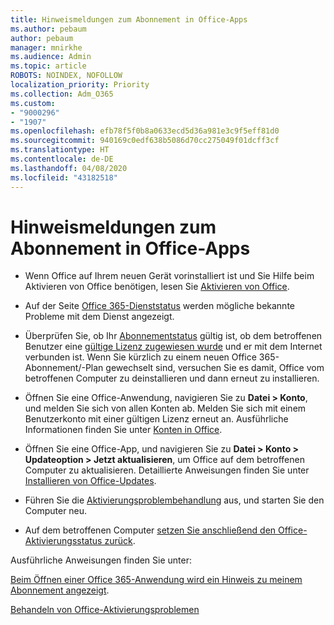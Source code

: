 ```yaml
---
title: Hinweismeldungen zum Abonnement in Office-Apps
ms.author: pebaum
author: pebaum
manager: mnirkhe
ms.audience: Admin
ms.topic: article
ROBOTS: NOINDEX, NOFOLLOW
localization_priority: Priority
ms.collection: Adm_O365
ms.custom:
- "9000296"
- "1907"
ms.openlocfilehash: efb78f5f0b8a0633ecd5d36a981e3c9f5eff81d0
ms.sourcegitcommit: 940169c0edf638b5086d70cc275049f01dcff3cf
ms.translationtype: HT
ms.contentlocale: de-DE
ms.lasthandoff: 04/08/2020
ms.locfileid: "43182518"
---
```

# <a name="subscription-notice-messages-in-office-apps"></a>Hinweismeldungen zum Abonnement in Office-Apps

- Wenn Office auf Ihrem neuen Gerät vorinstalliert ist und Sie Hilfe beim Aktivieren von Office benötigen, lesen Sie [Aktivieren von Office](https://support.office.com/article/activate-office-5bd38f38-db92-448b-a982-ad170b1e187e).

- Auf der Seite [Office 365-Dienststatus](https://docs.microsoft.com/office365/enterprise/view-service-health) werden mögliche bekannte Probleme mit dem Dienst angezeigt.

- Überprüfen Sie, ob Ihr [Abonnementstatus](https://support.office.com/article/unlicensed-product-and-activation-errors-in-office-0d23d3c0-c19c-4b2f-9845-5344fedc4380#bkmk_checksubscription) gültig ist, ob dem betroffenen Benutzer eine [gültige Lizenz zugewiesen wurde](https://support.office.com/article/997596B5-4173-4627-B915-36ABAC6786DC?wt.mc_id=Alchemy_ClientDIA) und er mit dem Internet verbunden ist. Wenn Sie kürzlich zu einem neuen Office 365-Abonnement/-Plan gewechselt sind, versuchen Sie es damit, Office vom betroffenen Computer zu deinstallieren und dann erneut zu installieren.

- Öffnen Sie eine Office-Anwendung, navigieren Sie zu **Datei > Konto**, und melden Sie sich von allen Konten ab. Melden Sie sich mit einem Benutzerkonto mit einer gültigen Lizenz erneut an. Ausführliche Informationen finden Sie unter [Konten in Office](https://support.office.com/article/accounts-in-office-628ea040-f265-49de-b986-be09c3ebf8a9?ui=en-US&rs=en-GB&ad=GB).

- Öffnen Sie eine Office-App, und navigieren Sie zu **Datei > Konto > Updateoption > Jetzt aktualisieren**, um Office auf dem betroffenen Computer zu aktualisieren. Detaillierte Anweisungen finden Sie unter [Installieren von Office-Updates](https://support.office.com/article/install-office-updates-2ab296f3-7f03-43a2-8e50-46de917611c5).

- Führen Sie die [Aktivierungsproblembehandlung](https://aka.ms/SARA-OfficeActivation-Alchemy) aus, und starten Sie den Computer neu.

- Auf dem betroffenen Computer [setzen Sie anschließend den Office-Aktivierungsstatus zurück](https://techcommunity.microsoft.com/t5/Office-365-ProPlus/Reset-Office-365-ProPlus-activation-state/td-p/331632).

Ausführliche Anweisungen finden Sie unter: 

[Beim Öffnen einer Office 365-Anwendung wird ein Hinweis zu meinem Abonnement angezeigt](https://support.office.com/article/a-subscription-notice-appears-when-i-open-an-office-365-application-4cabe32c-f594-4c0e-9191-3d3ade10cceb).

[Behandeln von Office-Aktivierungsproblemen](https://support.office.com/article/unlicensed-product-and-activation-errors-in-office-0d23d3c0-c19c-4b2f-9845-5344fedc4380)
